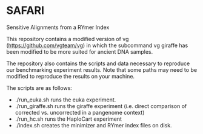 # SAFARI
Sensitive Alignments from a RYmer Index

This repository contains a modified version of vg (https://github.com/vgteam/vg) in which the subcommand vg giraffe has been modified to be more suited for ancient DNA samples.

The repository also contains the scripts and data necessary to reproduce our benchmarking experiment results. Note that some paths may need to be modified to reproduce the results on your machine.

The scripts are as follows:

   - ./run_euka.sh runs the euka experiment.
   - ./run_giraffe.sh runs the giraffe experiment (i.e. direct comparison of corrected vs. uncorrected in a pangenome context)
   - ./run_hc.sh runs the HaploCart experiment
   - ./index.sh creates the minimizer and RYmer index files on disk.
